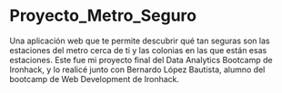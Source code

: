# Proyecto_Metro_Seguro
Una aplicación web que te permite descubrir qué tan seguras son las estaciones del metro cerca de ti y las colonias en las que están esas estaciones. Este fue mi proyecto final del Data Analytics Bootcamp de Ironhack, y lo realicé junto con Bernardo López Bautista, alumno del bootcamp de Web Development de Ironhack.
